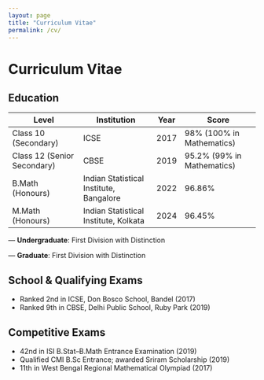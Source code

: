 ```yaml
---
layout: page
title: "Curriculum Vitae"
permalink: /cv/
---
```


# Curriculum Vitae

## Education

| Level                                    | Institution                                    | Year | Score                             |
|------------------------------------------|------------------------------------------------|------|------------------------------------|
| Class 10 (Secondary)                     | ICSE                                           | 2017 | 98% (100% in Mathematics)         |
| Class 12 (Senior Secondary)             | CBSE                                           | 2019 | 95.2% (99% in Mathematics)        |
| B.Math (Honours)                         | Indian Statistical Institute, Bangalore        | 2022 | 96.86%                            |
| M.Math (Honours)                         | Indian Statistical Institute, Kolkata          | 2024 | 96.45%                            |

— **Undergraduate**: First Division with Distinction

— **Graduate**: First Division with Distinction

## School & Qualifying Exams

- Ranked 2nd in ICSE, Don Bosco School, Bandel (2017)
- Ranked 9th in CBSE, Delhi Public School, Ruby Park (2019)

## Competitive Exams

- 42nd in ISI B.Stat–B.Math Entrance Examination (2019)
- Qualified CMI B.Sc Entrance; awarded Sriram Scholarship (2019)
- 11th in West Bengal Regional Mathematical Olympiad (2017)
